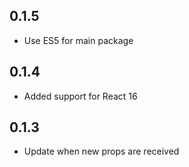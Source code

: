 ## 0.1.5

- Use ES5 for main package

## 0.1.4

- Added support for React 16

## 0.1.3

- Update when new props are received

